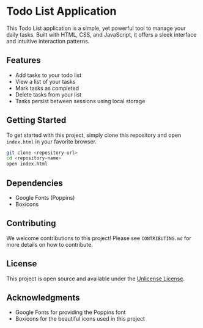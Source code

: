 # Todo List Application

This Todo List application is a simple, yet powerful tool to manage your daily tasks. Built with HTML, CSS, and JavaScript, it offers a sleek interface and intuitive interaction patterns.

## Features

- Add tasks to your todo list
- View a list of your tasks
- Mark tasks as completed
- Delete tasks from your list
- Tasks persist between sessions using local storage

## Getting Started

To get started with this project, simply clone this repository and open `index.html` in your favorite browser.

```sh
git clone <repository-url>
cd <repository-name>
open index.html
```

## Dependencies

- Google Fonts (Poppins)
- Boxicons

## Contributing

We welcome contributions to this project! Please see `CONTRIBUTING.md` for more details on how to contribute.

## License

This project is open source and available under the [Unlicense License](LICENSE).

## Acknowledgments

- Google Fonts for providing the Poppins font
- Boxicons for the beautiful icons used in this project